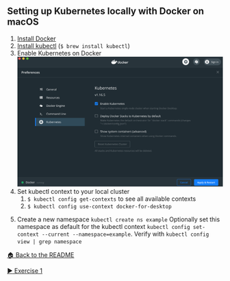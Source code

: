## Setting up Kubernetes locally with Docker on macOS

1. [Install Docker](https://docs.docker.com/docker-for-mac/install/)
2. [Install kubectl](https://kubernetes.io/docs/tasks/tools/install-kubectl/#install-kubectl-on-macos) (`$ brew install kubectl`)
3. Enable Kubernetes on Docker
   ![Enable k8s on Docker](./enable_kubernetes_on_docker.png)
4. Set kubectl context to your local cluster
   1. `$ kubectl config get-contexts` to see all available contexts
   2. `$ kubectl config use-context docker-for-desktop`

5) Create a new namespace `kubectl create ns example`
   Optionally set this namespace as default for the kubectl context `kubectl config set-context --current --namespace=example`. Verify with `kubectl config view | grep namespace`

[:house: Back to the README](./README.md)

[:arrow_forward: Exercise 1](./EXERCISE-1.md)
